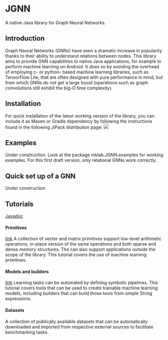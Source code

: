 # JGNN
A native Java library for Graph Neural Networks.

## Introduction
Graph Neural Networks (GNNs) have seen a dramatic increase in popularity
thanks to their ability to understand relations between nodes.
This library aims to provide GNN capabilities to native Java applications, 
for example to perform machine learning on Android. It does so by avoiding
the overhead of employing c- or python- based machine learning libraries,
such as TensorFlow Lite, that are often designed with pure performance in mind,
but from which GNNs do not get a large boost (operations such as graph convolutions
still  exhibit the big-O time complexity).


## Installation
For quick installation of the latest working version of the library, you can include it as Maven or Gradle dependency by following the instructions found in the following JiPack distribution page:
[![](https://jitpack.io/v/maniospas/jgnn.svg)](https://jitpack.io/#maniospas/jgnn)


## Examples
Under construction. Look at the package mklab.JGNN.examples for working examples. For this first draft version, only relational GNNs work correctly.

## Quick set up of a GNN
Under construction

## Tutorials

[Javadoc](https://maniospas.github.io/JGNN/)
 
#### Primitives
[link](tutorials/Primitives.md) A collection of vector and matrix primitives support
low-level arithmetic operations, in-place version of the same operations and
both sparse and dense memory structures. The can also support applications
outside the scope of the library. This tutorial covers the use of machine learning
primitives.

#### Models and builders
[link](tutorials/Models.md) Learning tasks can be automated by defining symbolic
pipelines. This tutorial covers tools that can be used to create trainable
machine learning models, including builders that can build those tools from 
simple String expressions.

#### Datasets
A collection of publically available datasets that can be automatically
downloaded and imported from respective external sources to facilitate
benchmarking tasks. 